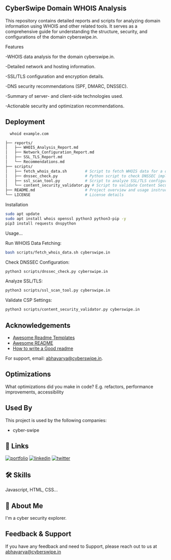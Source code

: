 
## CyberSwipe Domain WHOIS Analysis

This repository contains detailed reports and scripts for analyzing domain information using WHOIS and other related tools. It serves as a comprehensive guide for understanding the structure, security, and configurations of the domain cyberswipe.in.

Features

-WHOIS data analysis for the domain cyberswipe.in.

-Detailed network and hosting information.

-SSL/TLS configuration and encryption details.

-DNS security recommendations (SPF, DMARC, DNSSEC).

-Summary of server- and client-side technologies used.

-Actionable security and optimization recommendations.
## Deployment



```bash
  whoid example.com

├── reports/
│   ├── WHOIS_Analysis_Report.md
│   ├── Network_Configuration_Report.md
│   ├── SSL_TLS_Report.md
│   └── Recommendations.md
├── scripts/
│   ├── fetch_whois_data.sh        # Script to fetch WHOIS data for a domain
│   ├── dnssec_check.py            # Python script to check DNSSEC implementation
│   ├── ssl_scan_tool.py           # Script to analyze SSL/TLS configurations
│   └── content_security_validator.py # Script to validate Content Security Policy (CSP)
├── README.md                      # Project overview and usage instructions
└── LICENSE                        # License details
```

Installation
```bash
sudo apt update
sudo apt install whois openssl python3 python3-pip -y
pip3 install requests dnspython

```
Usage...

Run WHOIS Data Fetching:
```bash
bash scripts/fetch_whois_data.sh cyberswipe.in

```
Check DNSSEC Configuration:
```bash
python3 scripts/dnssec_check.py cyberswipe.in

```
Analyze SSL/TLS:

```bash
python3 scripts/ssl_scan_tool.py cyberswipe.in
```
Validate CSP Settings:
```bash
python3 scripts/content_security_validator.py cyberswipe.in

```

## Acknowledgements

 - [Awesome Readme Templates](https://awesomeopensource.com/project/elangosundar/awesome-README-templates)
 - [Awesome README](https://github.com/matiassingers/awesome-readme)
 - [How to write a Good readme](https://bulldogjob.com/news/449-how-to-write-a-good-readme-for-your-github-project)




For support, email: abhayarya@cyberswipe.in.


## Optimizations

What optimizations did you make in code? E.g. refactors, performance improvements, accessibility


## Used By

This project is used by the following companies:

- cyber-swipe

## 🔗 Links
[![portfolio](https://img.shields.io/badge/my_portfolio-000?style=for-the-badge&logo=ko-fi&logoColor=white)](https://katherineoelsner.com/)
[![linkedin](https://img.shields.io/badge/linkedin-0A66C2?style=for-the-badge&logo=linkedin&logoColor=white)](https://www.linkedin.com/)
[![twitter](https://img.shields.io/badge/twitter-1DA1F2?style=for-the-badge&logo=twitter&logoColor=white)](https://twitter.com/)


## 🛠 Skills
Javascript, HTML, CSS...


## 🚀 About Me
I'm a cyber security explorer.

## Feedback & Support

If you have any feedback and need to Support, please reach out to us at abhayarya@cyberswipe.in

